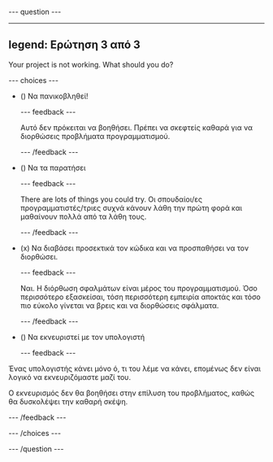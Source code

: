 
--- question ---

---
legend: Ερώτηση 3 από 3
---

Your project is not working. What should you do?

--- choices ---

- () Να πανικοβληθεί!

  --- feedback ---

  Αυτό δεν πρόκειται να βοηθήσει. Πρέπει να σκεφτείς καθαρά για να διορθώσεις προβλήματα προγραμματισμού.

  --- /feedback ---

- () Να τα παρατήσει

  --- feedback ---

  There are lots of things you could try. Οι σπουδαίοι/ες προγραμματιστές/τριες συχνά κάνουν λάθη την πρώτη φορά και μαθαίνουν πολλά από τα λάθη τους.

  --- /feedback ---

- (x) Να διαβάσει προσεκτικά τον κώδικα και να προσπαθήσει να τον διορθώσει.

  --- feedback ---

  Ναι. Η διόρθωση σφαλμάτων είναι μέρος του προγραμματισμού. Όσο περισσότερο εξασκείσαι, τόση περισσότερη εμπειρία αποκτάς και τόσο πιο εύκολο γίνεται να βρεις και να διορθώσεις σφάλματα.

  --- /feedback ---

- () Να εκνευριστεί με τον υπολογιστή

  --- feedback ---

Ένας υπολογιστής κάνει μόνο ό, τι του λέμε να κάνει, επομένως δεν είναι λογικό να εκνευριζόμαστε μαζί του.

Ο εκνευρισμός δεν θα βοηθήσει στην επίλυση του προβλήματος, καθώς θα δυσκολέψει την καθαρή σκέψη.

  --- /feedback ---

--- /choices ---

--- /question ---
